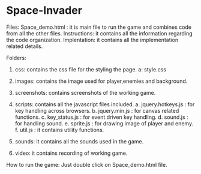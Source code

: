 # Space-Invader

Files:
Space_demo.html : it is main file to run the game and combines code from all the other files.
Instructions: it contains all the information regarding the code organization.
Implentation: it contains all the implementation related details.

Folders:
1. css: contains the css file for the styling the page.
	a: style.css
	
2. images: contains the image used for player,enemies and background.
3. screenshots: contains screenshots of the working game.
4. scripts: contains all the javascript files included.
	a. jquery.hotkeys.js : for key handling across browsers.
	b. jquery.min.js : for canvas related functions.
	c. key_status.js : for event driven key handling.
	d. sound.js : for handling sound.
	e. sprite.js : for drawing image of player and enemy.
	f. util.js : it contains utility functions.
	
5. sounds: it contains all the sounds used in the game.
6. video: it contains recording of working game.

How to run the game:
Just double click on Space_demo.html file.
